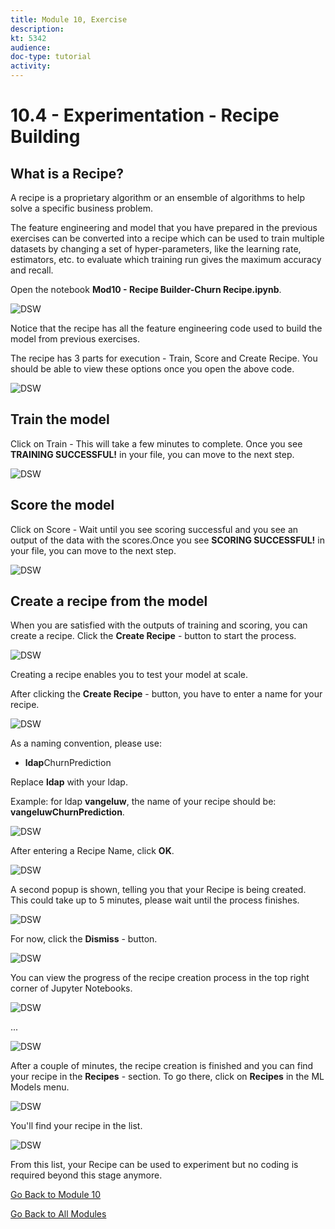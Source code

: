 ```yaml
---
title: Module 10, Exercise
description: 
kt: 5342
audience: 
doc-type: tutorial
activity: 
---
```


# 10.4 - Experimentation - Recipe Building

## What is a Recipe?

A recipe is a proprietary algorithm or an ensemble of algorithms to help solve a specific business problem.

The feature engineering and model that you have prepared in the previous exercises can be converted into a recipe which can be used to train multiple datasets by changing a set of hyper-parameters, like the learning rate, estimators, etc. to evaluate which training run gives the maximum accuracy and recall.

Open the notebook **Mod10 - Recipe Builder-Churn Recipe.ipynb**.

![DSW](./images/dswchmfe.png)

Notice that the recipe has all the feature engineering code used to build the model from previous exercises.

The recipe has 3 parts for execution - Train, Score and Create Recipe. You should be able to view these options once you open the above code.

![DSW](./images/dswchmfetrain.png)

## Train the model

Click on Train - This will take a few minutes to complete. Once you see **TRAINING SUCCESSFUL!** in your file, you can move to the next step.

![DSW](./images/dswchmfetrains.png)

## Score the model

Click on Score - Wait until you see scoring successful and you see an output of the data with the scores.Once you see **SCORING SUCCESSFUL!** in your file, you can move to the next step.

![DSW](./images/dswchmfescore.png)

## Create a recipe from the model

When you are satisfied with the outputs of training and scoring, you can create a recipe. Click the **Create Recipe** - button to start the process.

![DSW](./images/dswchmferecipe.png)

Creating a recipe enables you to test your model at scale.

After clicking the **Create Recipe** - button, you have to enter a name for your recipe.

![DSW](./images/recname.png)

As a naming convention, please use:

* **ldap**ChurnPrediction

Replace **ldap** with your ldap.

Example: for ldap **vangeluw**, the name of your recipe should be: **vangeluwChurnPrediction**.

![DSW](./images/recname99.png)

After entering a Recipe Name, click **OK**.

![DSW](./images/ok.png)

A second popup is shown, telling you that your Recipe is being created. This could take up to 5 minutes, please wait until the process finishes.

![DSW](./images/popup.png)

For now, click the **Dismiss** - button.

![DSW](./images/dismiss.png)

You can view the progress of the recipe creation process in the top right corner of Jupyter Notebooks.

![DSW](./images/progress.png)

...

![DSW](./images/progress1.png)

After a couple of minutes, the recipe creation is finished and you can find your recipe in the **Recipes** - section. To go there, click on **Recipes** in the ML Models menu.

![DSW](./images/menurec.png)

You'll find your recipe in the list.

![DSW](./images/recipelist.png)

From this list, your Recipe can be used to experiment but no coding is required beyond this stage anymore.

[Go Back to Module 10](./data-science-workspace-churn-prediction-model.md)

[Go Back to All Modules](../../README.md)
